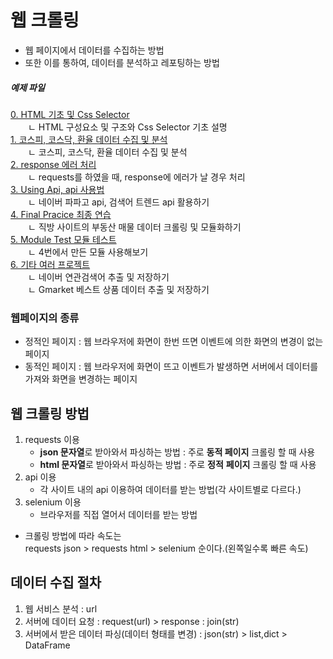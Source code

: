 # 웹 크롤링

- 웹 페이지에서 데이터를 수집하는 방법 
- 또한 이를 통하여, 데이터를 분석하고 레포팅하는 방법   

##### 예제 파일
[0. HTML 기초 및 Css Selector](./jupyterfile/0.Html_CssSelector_Basic.md)  
  ㄴ HTML 구성요소 및 구조와 Css Selector 기초 설명  
[1. 코스피, 코스닥, 환율 데이터 수집 및 분석](./jupyterfile/1.reuqests_and_analysis.ipynb)  
  ㄴ 코스피, 코스닥, 환율 데이터 수집 및 분석  
[2. response 에러 처리](./jupyterfile/2.response_error_handling.ipynb)  
  ㄴ requests를 하였을 때, response에 에러가 날 경우 처리  
[3. Using Api, api 사용법](./jupyterfile/3.UsingApi.ipynb)  
  ㄴ 네이버 파파고 api, 검색어 트렌드 api 활용하기  
[4. Final Pracice 최종 연습](./jupyterfile/4.Final_Crawling.ipynb)  
  ㄴ 직방 사이트의 부동산 매물 데이터 크롤링 및 모듈화하기  
[5. Module Test 모듈 테스트](./jupyterfile/5.module.ipynb)  
  ㄴ 4번에서 만든 모듈 사용해보기  
[6. 기타 여러 프로젝트](./jupyterfile/6.Several_Project.ipynb)  
  ㄴ 네이버 연관검색어 추출 및 저장하기  
  ㄴ Gmarket 베스트 상품 데이터 추출 및 저장하기  
### 웹페이지의 종류

- 정적인 페이지 : 웹 브라우저에 화면이 한번 뜨면 이벤트에 의한 화면의 변경이 없는 페이지  
- 동적인 페이지 : 웹 브라우저에 화면이 뜨고 이벤트가 발생하면 서버에서 데이터를 가져와 화면을 변경하는 페이지  

## 웹 크롤링 방법

1. requests 이용
    - **json 문자열**로 받아와서 파싱하는 방법 : 주로 **동적 페이지** 크롤링 할 때 사용  
    - **html 문자열**로 받아와서 파싱하는 방법 : 주로 **정적** **페이지** 크롤링 할 때 사용  
2. api 이용  
    - 각 사이트 내의 api 이용하여 데이터를 받는 방법(각 사이트별로 다르다.)  
3. selenium 이용
    - 브라우저를 직접 열어서 데이터를 받는 방법  

- 크롤링 방법에 따라 속도는  
requests json > requests html > selenium 순이다.(왼쪽일수록 빠른 속도)  
  
## 데이터 수집 절차

1. 웹 서비스 분석 : url
2. 서버에 데이터 요청 : request(url) > response : join(str)
3. 서버에서 받은 데이터 파싱(데이터 형태를 변경) : json(str) > list,dict > DataFrame
